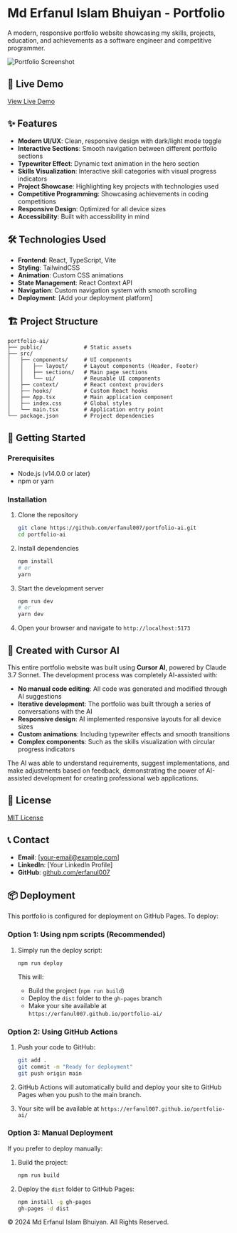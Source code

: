 # Md Erfanul Islam Bhuiyan - Portfolio

A modern, responsive portfolio website showcasing my skills, projects, education, and achievements as a software engineer and competitive programmer.

![Portfolio Screenshot](public/screenshot.png)

## 🚀 Live Demo

[View Live Demo](https://erfanul007.github.io/portfolio-ai/)

## ✨ Features

- **Modern UI/UX**: Clean, responsive design with dark/light mode toggle
- **Interactive Sections**: Smooth navigation between different portfolio sections
- **Typewriter Effect**: Dynamic text animation in the hero section
- **Skills Visualization**: Interactive skill categories with visual progress indicators
- **Project Showcase**: Highlighting key projects with technologies used
- **Competitive Programming**: Showcasing achievements in coding competitions
- **Responsive Design**: Optimized for all device sizes
- **Accessibility**: Built with accessibility in mind

## 🛠️ Technologies Used

- **Frontend**: React, TypeScript, Vite
- **Styling**: TailwindCSS
- **Animation**: Custom CSS animations
- **State Management**: React Context API
- **Navigation**: Custom navigation system with smooth scrolling
- **Deployment**: [Add your deployment platform]

## 🏗️ Project Structure

```
portfolio-ai/
├── public/             # Static assets
├── src/
│   ├── components/     # UI components
│   │   ├── layout/     # Layout components (Header, Footer)
│   │   ├── sections/   # Main page sections
│   │   └── ui/         # Reusable UI components
│   ├── context/        # React context providers
│   ├── hooks/          # Custom React hooks
│   ├── App.tsx         # Main application component
│   ├── index.css       # Global styles
│   └── main.tsx        # Application entry point
└── package.json        # Project dependencies
```

## 🚀 Getting Started

### Prerequisites

- Node.js (v14.0.0 or later)
- npm or yarn

### Installation

1. Clone the repository
   ```bash
   git clone https://github.com/erfanul007/portfolio-ai.git
   cd portfolio-ai
   ```

2. Install dependencies
   ```bash
   npm install
   # or
   yarn
   ```

3. Start the development server
   ```bash
   npm run dev
   # or
   yarn dev
   ```

4. Open your browser and navigate to `http://localhost:5173`

## 🤖 Created with Cursor AI

This entire portfolio website was built using **Cursor AI**, powered by Claude 3.7 Sonnet. The development process was completely AI-assisted with:

- **No manual code editing**: All code was generated and modified through AI suggestions
- **Iterative development**: The portfolio was built through a series of conversations with the AI
- **Responsive design**: AI implemented responsive layouts for all device sizes
- **Custom animations**: Including typewriter effects and smooth transitions
- **Complex components**: Such as the skills visualization with circular progress indicators

The AI was able to understand requirements, suggest implementations, and make adjustments based on feedback, demonstrating the power of AI-assisted development for creating professional web applications.

## 📝 License

[MIT License](LICENSE)

## 📞 Contact

- **Email**: [your-email@example.com]
- **LinkedIn**: [Your LinkedIn Profile]
- **GitHub**: [github.com/erfanul007](https://github.com/erfanul007)

## 📦 Deployment

This portfolio is configured for deployment on GitHub Pages. To deploy:

### Option 1: Using npm scripts (Recommended)

1. Simply run the deploy script:
   ```bash
   npm run deploy
   ```

   This will:
   - Build the project (`npm run build`)
   - Deploy the `dist` folder to the `gh-pages` branch
   - Make your site available at `https://erfanul007.github.io/portfolio-ai/`

### Option 2: Using GitHub Actions

1. Push your code to GitHub:
   ```bash
   git add .
   git commit -m "Ready for deployment"
   git push origin main
   ```

2. GitHub Actions will automatically build and deploy your site to GitHub Pages when you push to the main branch.

3. Your site will be available at `https://erfanul007.github.io/portfolio-ai/`

### Option 3: Manual Deployment

If you prefer to deploy manually:

1. Build the project:
   ```bash
   npm run build
   ```

2. Deploy the `dist` folder to GitHub Pages:
   ```bash
   npm install -g gh-pages
   gh-pages -d dist
   ```

© 2024 Md Erfanul Islam Bhuiyan. All Rights Reserved.
